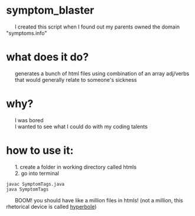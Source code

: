 # symptom_blaster
&nbsp;&nbsp;&nbsp;&nbsp;&nbsp;&nbsp;I created this script when I found out my parents owned the domain "symptoms.info"
<br>
# what does it do?
&nbsp;&nbsp;&nbsp;&nbsp;&nbsp;&nbsp;generates a bunch of html files using combination of an array adj/verbs <br>
&nbsp;&nbsp;&nbsp;&nbsp;&nbsp;&nbsp;that would generally relate to someone's sickness <br>
# why?
&nbsp;&nbsp;&nbsp;&nbsp;&nbsp;&nbsp;I was bored <br>
&nbsp;&nbsp;&nbsp;&nbsp;&nbsp;&nbsp;I wanted to see what I could do with my coding talents <br>
# how to use it:
&nbsp;&nbsp;&nbsp;&nbsp;&nbsp;&nbsp;1. create a folder in working directory called htmls <br>
&nbsp;&nbsp;&nbsp;&nbsp;&nbsp;&nbsp;2. go into terminal <br>
```
javac SymptomTags.java
java SymptomTags
```
&nbsp;&nbsp;&nbsp;&nbsp;&nbsp;&nbsp;BOOM! you should have like a million files in htmls! (not a million, this rhetorical device is called [hyperbole](http://www.urbandictionary.com/define.php?term=hyperbole))

